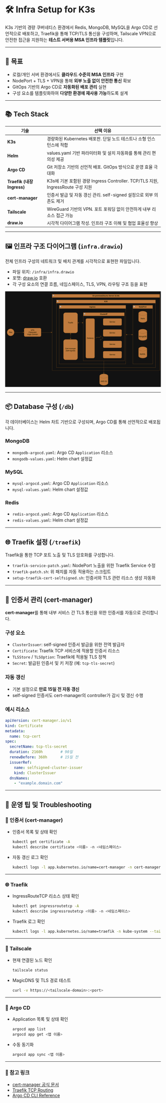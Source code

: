 # 🛠️ Infra Setup for K3s

K3s 기반의 경량 쿠버네티스 환경에서 Redis, MongoDB, MySQL을 Argo CD로 선언적으로 배포하고, Traefik을 통해 TCP/TLS 통신을 구성하며, Tailscale VPN으로 안전한 접근을 지원하는 **테스트 서버용 MSA 인프라 템플릿**입니다.

---

## 🎯 목표

- 로컬/개인 서버 환경에서도 **클라우드 수준의 MSA 인프라** 구현
- NodePort + TLS + VPN을 통해 **외부 노출 없이 안전한 통신** 확보
- GitOps 기반의 Argo CD로 **자동화된 배포 관리** 실현
- 구성 요소를 템플릿화하여 **다양한 환경에 재사용 가능**하도록 설계

---

## 📚 Tech Stack

| 기술                         | 선택 이유                                                                 |
|----------------------------|--------------------------------------------------------------------------|
| **K3s**                    | 경량화된 Kubernetes 배포판. 단일 노드 테스트나 소형 인스턴스에 적합                          |
| **Helm**                   | values.yaml 기반 파라미터화 및 설치 자동화를 통해 관리 편의성 제공                         |
| **Argo CD**                | Git 저장소 기반의 선언적 배포. GitOps 방식으로 운영 효율 극대화                          |
| **Traefik (내장 Ingress)** | K3s에 기본 포함된 경량 Ingress Controller. TCP/TLS 지원, IngressRoute 구성 지원 |
| **cert-manager**           | 인증서 발급 및 자동 갱신 관리. self-signed 설정으로 외부 의존도 제거                       |
| **Tailscale**              | WireGuard 기반의 VPN. 포트 포워딩 없이 안전하게 내부 리소스 접근 가능                    |
| **draw.io**                | 시각적 다이어그램 작성. 인프라 구조 이해 및 협업 효율성 향상                             |
---

## 🖼️ 인프라 구조 다이어그램 (`infra.drawio`)

전체 인프라 구성의 네트워크 및 배치 관계를 시각적으로 표현한 파일입니다.

- 파일 위치: `/infra/infra.drawio`
- 포맷: [draw.io](https://draw.io) 호환
- 각 구성 요소의 연결 흐름, 네임스페이스, TLS, VPN, 라우팅 구조 등을 표현

![img.png](img.png)

---

## 📦 Database 구성 (`/db`)

각 데이터베이스는 Helm 차트 기반으로 구성되며, Argo CD를 통해 선언적으로 배포됩니다.

### MongoDB
- `mongodb-argocd.yaml`: Argo CD `Application` 리소스
- `mongodb-values.yaml`: Helm chart 설정값

### MySQL
- `mysql-argocd.yaml`: Argo CD `Application` 리소스
- `mysql-values.yaml`: Helm chart 설정값

### Redis
- `redis-argocd.yaml`: Argo CD `Application` 리소스
- `redis-values.yaml`: Helm chart 설정값

---

## 🌐 Traefik 설정 (`/traefik`)

Traefik을 통한 TCP 포트 노출 및 TLS 암호화를 구성합니다.

- `traefik-service-patch.yaml`: NodePort 노출을 위한 Traefik Service 수정
- `traefik-patch.sh`: 위 패치를 자동 적용하는 스크립트
- `setup-traefik-cert-selfsigned.sh`: 인증서와 TLS 관련 리소스 생성 자동화

---

## 📑 인증서 관리 (cert-manager)

**cert-manager**를 통해 내부 서비스 간 TLS 통신을 위한 인증서를 자동으로 관리합니다.

### 구성 요소
- `ClusterIssuer`: self-signed 인증서 발급을 위한 전역 발급자
- `Certificate`: Traefik TCP 서비스에 적용할 인증서 리소스
- `TLSStore` / `TLSOption`: Traefik에 적용될 TLS 정책
- `Secret`: 발급된 인증서 및 키 저장 (예: `tcp-tls-secret`)

### 자동 갱신
- 기본 설정으로 **만료 15일 전 자동 갱신**
- self-signed 인증서도 cert-manager의 controller가 감시 및 갱신 수행

### 예시 리소스
```yaml
apiVersion: cert-manager.io/v1
kind: Certificate
metadata:
  name: tcp-cert
spec:
  secretName: tcp-tls-secret
  duration: 2160h        # 90일
  renewBefore: 360h      # 15일 전
  issuerRef:
    name: selfsigned-cluster-issuer
    kind: ClusterIssuer
  dnsNames:
    - "example.domain.com"
```
---

## 🔧 운영 팁 및 Troubleshooting
### 📌 인증서 (cert-manager)

- 인증서 목록 및 상태 확인
  ```bash
  kubectl get certificate -A
  kubectl describe certificate <이름> -n <네임스페이스>
  ```
- 자동 갱신 로그 확인
  ```bash
  kubectl logs -l app.kubernetes.io/name=cert-manager -n cert-manager --tail=100
  ```

---

### 🌐 Traefik

- IngressRouteTCP 리소스 상태 확인
  ```bash
  kubectl get ingressroutetcp -A
  kubectl describe ingressroutetcp <이름> -n <네임스페이스>
  ```
- Traefik 로그 확인
  ```bash
  kubectl logs -l app.kubernetes.io/name=traefik -n kube-system --tail=100
  ```

---

### 🔐 Tailscale

- 현재 연결된 노드 확인
  ```bash
  tailscale status
  ```
- MagicDNS 및 TLS 경로 테스트
  ```bash
  curl -v https://<tailscale-domain>:<port>
  ```

---

### 🚀 Argo CD

- Application 목록 및 상태 확인
  ```bash
  argocd app list
  argocd app get <앱 이름>
  ```
- 수동 동기화
  ```bash
  argocd app sync <앱 이름>
  ```

---

### 📎 참고 링크

- [cert-manager 공식 문서](https://cert-manager.io/docs/)
- [Traefik TCP Routing](https://doc.traefik.io/traefik/routing/overview/)
- [Argo CD CLI Reference](https://argo-cd.readthedocs.io/en/stable/user-guide/commands/argocd/)
